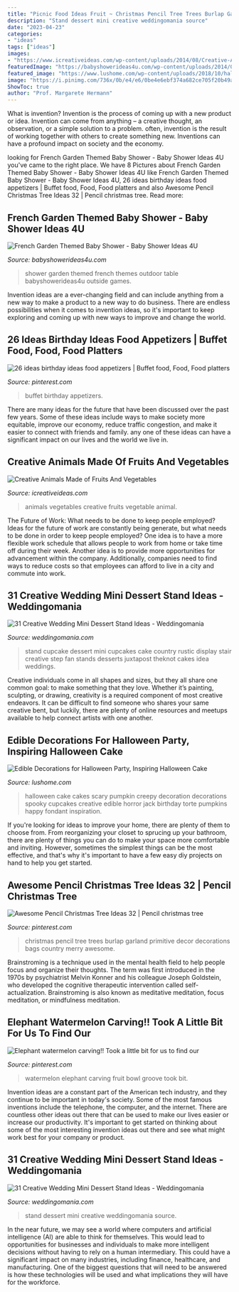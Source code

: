 ```yaml
---
title: "Picnic Food Ideas Fruit ~ Christmas Pencil Tree Trees Burlap Garland Primitive Decor Decorations Bags Country Merry Awesome"
description: "Stand dessert mini creative weddingomania source"
date: "2023-04-23"
categories:
- "ideas"
tags: ["ideas"]
images:
- "https://www.icreativeideas.com/wp-content/uploads/2014/08/Creative-Animals-Made-of-Fruits-And-Vegetables-18.jpg"
featuredImage: "https://babyshowerideas4u.com/wp-content/uploads/2014/08/French-Garden-Themed-Baby-Shower-food.jpg"
featured_image: "https://www.lushome.com/wp-content/uploads/2018/10/halloween-cake-decoration-ideas-1.jpg"
image: "https://i.pinimg.com/736x/0b/e4/e6/0be4e6ebf374a682ce705f20b49ac8dd.jpg"
ShowToc: true
author: "Prof. Margarete Hermann"
---
```



What is invention?
Invention is the process of coming up with a new product or idea. Invention can come from anything – a creative thought, an observation, or a simple solution to a problem. often, invention is the result of working together with others to create something new. Inventions can have a profound impact on society and the economy.

	

		
looking for French Garden Themed Baby Shower - Baby Shower Ideas 4U you've came to the right place. We have 8 Pictures about French Garden Themed Baby Shower - Baby Shower Ideas 4U like French Garden Themed Baby Shower - Baby Shower Ideas 4U, 26 ideas birthday ideas food appetizers | Buffet food, Food, Food platters and also Awesome Pencil Christmas Tree Ideas 32 | Pencil christmas tree. Read more:
		
    
## French Garden Themed Baby Shower - Baby Shower Ideas 4U

<img loading=lazy src="https://babyshowerideas4u.com/wp-content/uploads/2014/08/French-Garden-Themed-Baby-Shower-food.jpg" onerror="this.onerror=null;this.src='https://tse1.mm.bing.net/th?id=OIP.lKxXrSLzYv4qt6CLCObJAwHaLI&amp;pid=15.1';" alt="French Garden Themed Baby Shower - Baby Shower Ideas 4U">

_Source: babyshowerideas4u.com_

>shower garden themed french themes outdoor table babyshowerideas4u outside games. 

	

Invention ideas are a ever-changing field and can include anything from a new way to make a product to a new way to do business. There are endless possibilities when it comes to invention ideas, so it's important to keep exploring and coming up with new ways to improve and change the world.

    
## 26 Ideas Birthday Ideas Food Appetizers | Buffet Food, Food, Food Platters

<img loading=lazy src="https://i.pinimg.com/736x/8e/a6/a8/8ea6a8cf45204266a686c7074653d998.jpg" onerror="this.onerror=null;this.src='https://tse1.mm.bing.net/th?id=OIP.jjVjk2VnSPAD-bZNGSVWMgAAAA&amp;pid=15.1';" alt="26 ideas birthday ideas food appetizers | Buffet food, Food, Food platters">

_Source: pinterest.com_

>buffet birthday appetizers. 

	

There are many ideas for the future that have been discussed over the past few years. Some of these ideas include ways to make society more equitable, improve our economy, reduce traffic congestion, and make it easier to connect with friends and family. any one of these ideas can have a significant impact on our lives and the world we live in.

    
## Creative Animals Made Of Fruits And Vegetables

<img loading=lazy src="https://www.icreativeideas.com/wp-content/uploads/2014/08/Creative-Animals-Made-of-Fruits-And-Vegetables-18.jpg" onerror="this.onerror=null;this.src='https://tse4.mm.bing.net/th?id=OIP.Y9TmIUJ0Tlfdl2gwBcKDZwHaFa&amp;pid=15.1';" alt="Creative Animals Made of Fruits And Vegetables">

_Source: icreativeideas.com_

>animals vegetables creative fruits vegetable animal. 

	

The Future of Work: What needs to be done to keep people employed?
Ideas for the future of work are constantly being generate, but what needs to be done in order to keep people employed? One idea is to have a more flexible work schedule that allows people to work from home or take time off during their week. Another idea is to provide more opportunities for advancement within the company. Additionally, companies need to find ways to reduce costs so that employees can afford to live in a city and commute into work.

    
## 31 Creative Wedding Mini Dessert Stand Ideas - Weddingomania

<img loading=lazy src="http://i.weddingomania.com/31-Wedding-Mini-Dessert-Stand-Ideas14.jpg" onerror="this.onerror=null;this.src='https://tse4.mm.bing.net/th?id=OIP.TMqV2tyUOBNrMsCCDdM0zAAAAA&amp;pid=15.1';" alt="31 Creative Wedding Mini Dessert Stand Ideas - Weddingomania">

_Source: weddingomania.com_

>stand cupcake dessert mini cupcakes cake country rustic display stair creative step fan stands desserts juxtapost theknot cakes idea weddings. 

	

Creative individuals come in all shapes and sizes, but they all share one common goal: to make something that they love. Whether it’s painting, sculpting, or drawing, creativity is a required component of most creative endeavors. It can be difficult to find someone who shares your same creative bent, but luckily, there are plenty of online resources and meetups available to help connect artists with one another.

    
## Edible Decorations For Halloween Party, Inspiring Halloween Cake

<img loading=lazy src="https://www.lushome.com/wp-content/uploads/2018/10/halloween-cake-decoration-ideas-1.jpg" onerror="this.onerror=null;this.src='https://tse4.mm.bing.net/th?id=OIP.jTZUUaZ_Is5-aOolfMMiuQHaHj&amp;pid=15.1';" alt="Edible Decorations for Halloween Party, Inspiring Halloween Cake">

_Source: lushome.com_

>halloween cake cakes scary pumpkin creepy decoration decorations spooky cupcakes creative edible horror jack birthday torte pumpkins happy fondant inspiration. 

	

If you're looking for ideas to improve your home, there are plenty of them to choose from. From reorganizing your closet to sprucing up your bathroom, there are plenty of things you can do to make your space more comfortable and inviting. However, sometimes the simplest things can be the most effective, and that's why it's important to have a few easy diy projects on hand to help you get started.

    
## Awesome Pencil Christmas Tree Ideas 32 | Pencil Christmas Tree

<img loading=lazy src="https://i.pinimg.com/736x/0b/e4/e6/0be4e6ebf374a682ce705f20b49ac8dd.jpg" onerror="this.onerror=null;this.src='https://tse2.mm.bing.net/th?id=OIP.ASexgSB9r6Z6l-2F9ridoQHaJ4&amp;pid=15.1';" alt="Awesome Pencil Christmas Tree Ideas 32 | Pencil christmas tree">

_Source: pinterest.com_

>christmas pencil tree trees burlap garland primitive decor decorations bags country merry awesome. 

	

Brainstroming is a technique used in the mental health field to help people focus and organize their thoughts. The term was first introduced in the 1970s by psychiatrist Melvin Konner and his colleague Joseph Goldstein, who developed the cognitive therapeutic intervention called self-actualization. Brainstroming is also known as meditative meditation, focus meditation, or mindfulness meditation.

    
## Elephant Watermelon Carving!! Took A Little Bit For Us To Find Our

<img loading=lazy src="https://i.pinimg.com/736x/42/d1/e1/42d1e193e6aea684f2a6ff7c94415ef2.jpg" onerror="this.onerror=null;this.src='https://tse2.mm.bing.net/th?id=OIP.TShMh8bTwZWFgb66Ypl3AQHaJ3&amp;pid=15.1';" alt="Elephant watermelon carving!! Took a little bit for us to find our">

_Source: pinterest.com_

>watermelon elephant carving fruit bowl groove took bit. 

	

Invention ideas are a constant part of the American tech industry, and they continue to be important in today's society. Some of the most famous inventions include the telephone, the computer, and the internet. There are countless other ideas out there that can be used to make our lives easier or increase our productivity. It's important to get started on thinking about some of the most interesting invention ideas out there and see what might work best for your company or product.

    
## 31 Creative Wedding Mini Dessert Stand Ideas - Weddingomania

<img loading=lazy src="http://i.weddingomania.com/31-Wedding-Mini-Dessert-Stand-Ideas12.jpg" onerror="this.onerror=null;this.src='https://tse1.mm.bing.net/th?id=OIP.SPUlYHZFIRJgflTp2sl5twAAAA&amp;pid=15.1';" alt="31 Creative Wedding Mini Dessert Stand Ideas - Weddingomania">

_Source: weddingomania.com_

>stand dessert mini creative weddingomania source. 

	

In the near future, we may see a world where computers and artificial intelligence (AI) are able to think for themselves. This would lead to opportunities for businesses and individuals to make more intelligent decisions without having to rely on a human intermediary. This could have a significant impact on many industries, including finance, healthcare, and manufacturing. One of the biggest questions that will need to be answered is how these technologies will be used and what implications they will have for the workforce.

